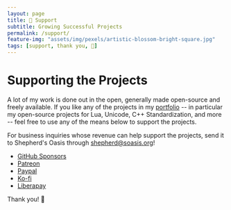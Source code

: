 ```yaml
---
layout: page
title: 💚 Support
subtitle: Growing Successful Projects
permalink: /support/
feature-img: "assets/img/pexels/artistic-blossom-bright-square.jpg"
tags: [support, thank you, 💚]
---
```


# Supporting the Projects

A lot of my work is done out in the open, generally made open-source and freely available. If you like any of the projects in my [portfolio](/portfolio) -- in particular my open-source projects for Lua, Unicode, C++ Standardization, and more -- feel free to use any of the means below to support the projects.

For business inquiries whose revenue can help support the projects, send it to Shepherd's Oasis through [shepherd@soasis.org](mailto:shepherd@soasis.org)!

- [GitHub Sponsors](https://github.com/users/ThePhD/sponsorship)
- [Patreon](https://www.patreon.com/soasis)
- [Paypal](https://www.paypal.me/soasis)
- [Ko-fi](https://ko-fi.com/thephd)
- [Liberapay](https://liberapay.com/ThePhD)

Thank you! 💚
